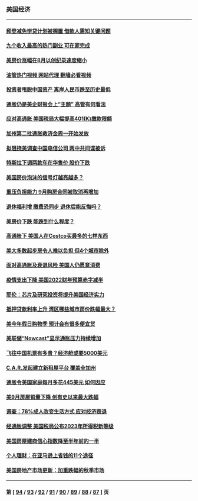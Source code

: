 ### 美国经济
---
#### [拜登减免学贷计划被搁置 借款人需知关键问题](../../pages/ncid1078158/n13852793.md?10261245) 
#### [九个收入最高的热门副业 可在家完成](../../pages/ncid1078158/n13851097.md?10261245) 
#### [美房价涨幅在8月以创纪录速度缩小](../../pages/ncid1078158/n13852739.md?10261245) 
#### [油管热门视频 网站代理 翻墙必看视频](http://132.145.103.77:81/youtube.html?10261245)
#### [投资者甩脱中国资产 离岸人民币跌至历史最低](../../pages/ncid1078158/n13852379.md?10261245) 
#### [通胀仍是美企财报会上“主题” 高管有何看法](../../pages/ncid1078158/n13852122.md?10261245) 
#### [应对高通胀 美国税局大幅提高401(K)缴款限额](../../pages/ncid1078158/n13852062.md?10261245) 
#### [加州第二批通胀救济金周一开始发放](../../pages/ncid1078158/n13852113.md?10261245) 
#### [拟阻挠美调查中国电信公司 两中共间谍被诉](../../pages/ncid1078158/n13851990.md?10261245) 
#### [特斯拉下调两款车在华售价 股价下跌](../../pages/ncid1078158/n13851833.md?10261245) 
#### [美国房价泡沫的信号灯越亮越多？](../../pages/ncid1078158/n13851656.md?10261245) 
#### [重压负担能力 9月购房合同被取消再增加](../../pages/ncid1078158/n13851540.md?10261245) 
#### [退休福利增 缴费恐同步 退休后能反悔吗？](../../pages/ncid1078158/n13851500.md?10261245) 
#### [美房价下跌 能跌到什么程度？](../../pages/ncid1078158/n13851296.md?10261245) 
#### [高通胀下 美国人在Costco买最多的七样东西](../../pages/ncid1078158/n13850513.md?10261245) 
#### [美大多数起步房令人难以负担 但4个城市除外](../../pages/ncid1078158/n13851009.md?10261245) 
#### [面对高通胀及衰退风险 美国人仍愿意消费](../../pages/ncid1078158/n13850486.md?10261245) 
#### [疫情支出下降 美国2022财年预算赤字减半](../../pages/ncid1078158/n13850467.md?10261245) 
#### [耶伦：芯片及研究投资将提升美国经济实力](../../pages/ncid1078158/n13850392.md?10261245) 
#### [抵押贷款利率上升 湾区哪些城市房价跌幅最大？](../../pages/ncid1078158/n13849921.md?10261245) 
#### [美今年假日购物季 预计会有很多便宜货](../../pages/ncid1078158/n13849658.md?10261245) 
#### [美联储“Nowcast”显示通胀压力持续增加](../../pages/ncid1078158/n13849445.md?10261245) 
#### [飞往中国机票有多贵？经济舱或要5000美元](../../pages/ncid1078158/n13849214.md?10261245) 
#### [C.A.R.发起建立新租屋平台 覆盖全加州](../../pages/ncid1078158/n13849210.md?10261245) 
#### [通胀令美国家庭每月多花445美元 如何因应](../../pages/ncid1078158/n13849024.md?10261245) 
#### [美9月房屋销量下降 创有史以来最大跌幅](../../pages/ncid1078158/n13849021.md?10261245) 
#### [调查：76%成人改变生活方式 应对经济衰退](../../pages/ncid1078158/n13848790.md?10261245) 
#### [经通胀调整 美国税局公布2023年所得税新等级](../../pages/ncid1078158/n13848850.md?10261245) 
#### [美国房屋建商信心指数降至半年前的一半](../../pages/ncid1078158/n13848242.md?10261245) 
#### [个人理财：在亚马逊上省钱的11个途径](../../pages/ncid1078158/n13847993.md?10261245) 
#### [美国房地产市场更新：加重跌幅的秋季市场](../../pages/ncid1078158/n13847677.md?10261245) 

---
#### 第 [ [94](./94.md?10261245) / [93](./93.md?10261245) / [92](./92.md?10261245) / [91](./91.md?10261245) / [90](./90.md?10261245) / [89](./89.md?10261245) / [88](./88.md?10261245) / [87](./87.md?10261245) ] 页
